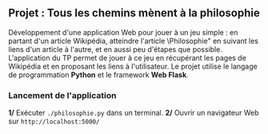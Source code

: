 ## Projet : Tous les chemins mènent à la philosophie

Développement d'une application Web pour jouer à un jeu simple : en partant d'un article Wikipédia, atteindre l'article \Philosophie" en suivant les liens d'un article à l'autre,  et en aussi peu d'étapes que possible.
L'application du TP permet de jouer à ce jeu en récupérant les pages de Wikipédia et en proposant les liens à l'utilisateur.
Le projet utilise le langage de programmation **Python** et le framework **Web Flask**.

### Lancement de l'application

**1/** Exécuter ``./philosophie.py`` dans un terminal. 
**2/** Ouvrir un navigateur Web sur ``http://localhost:5000/``
